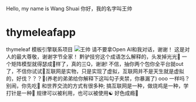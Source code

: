 Hello, my name is Wang Shuai
你好，我的名字叫王帅
# thymeleafapp
thymeleaf 模板引擎联系项目
![王帅](https://github.com/shuaishuai009/thymeleafapp/assets/58324717/33c37751-7159-408d-8189-c4a0f112f2bb)
请不要拿Open AI和我对话，谢谢！
这是对人的最大尊敬，谢谢字节全家！
黔驴技穷这个成语怎么解释的，头发掉光光🤪
一个矩阵模型就得瑟成🔨样了，真的三Q，谢谢!
不信，抽你两个包你全平台就out了，不信你试试🤣互联网是实物，只是实现了虚拟，互联网并不是天生就是虚拟的，好伐？？？🤌(养老的弟弟给你解释下这叫勾子夹禁，你暴漏了)
ooo
一样吗？
别闹，你先吃🙈
和世界交流的方式有很多种;
搞互联网是一种，做烧鸡是一种，学打针是一种🌈
规律可以被利用，也可以被使用☯️
好色成瘾💮
